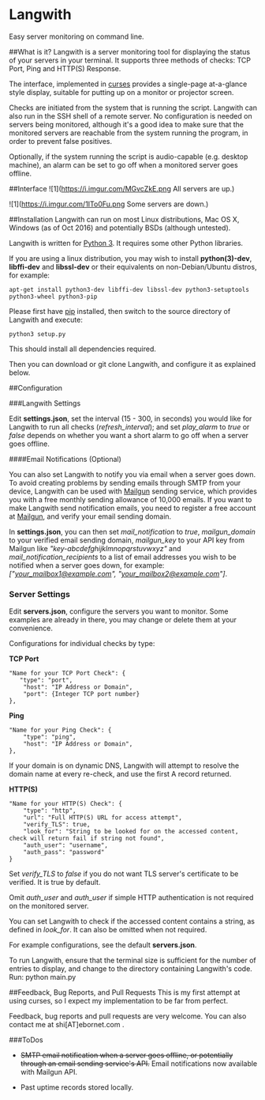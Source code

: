 # Langwith
Easy server monitoring on command line.

##What is it?
Langwith is a server monitoring tool for displaying the status of your servers in your terminal. It supports three methods of checks: TCP Port, Ping and HTTP(S) Response.

The interface, implemented in [curses](https://docs.python.org/2/library/curses.html) provides a single-page at-a-glance style display, suitable for putting up on a monitor or projector screen.

Checks are initiated from the system that is running the script. Langwith can also run in the SSH shell of a remote server. No configuration is needed on servers being monitored, although it's a good idea to make sure that the monitored servers are reachable from the system running the program, in order to prevent false positives.

Optionally, if the system running the script is audio-capable (e.g. desktop machine), an alarm can be set to go off when a monitored server goes offline.

##Interface
![1](https://i.imgur.com/MGvcZkE.png All servers are up.)

![1](https://i.imgur.com/1ITo0Fu.png Some servers are down.)

##Installation
Langwith can run on most Linux distributions, Mac OS X, Windows (as of Oct 2016) and potentially BSDs (although untested).

Langwith is written for [Python 3](https://www.python.org/downloads/). It requires some other Python libraries.

If you are using a linux distribution, you may wish to install **python(3)-dev**, **libffi-dev** and **libssl-dev** or their equivalents on non-Debian/Ubuntu distros, for example:

    apt-get install python3-dev libffi-dev libssl-dev python3-setuptools python3-wheel python3-pip

Please first have [pip](https://pip.pypa.io/en/stable/installing/) installed, then switch to the source directory of Langwith and execute:

    python3 setup.py

This should install all dependencies required.

Then you can download or git clone Langwith, and configure it as explained below.

##Configuration

###Langwith Settings

Edit **settings.json**, set the interval (15 - 300, in seconds) you would like for Langwith to run all checks (*refresh_interval*); and set *play_alarm* to *true* or *false* depends on whether you want a short alarm to go off when a server goes offline.

####Email Notifications (Optional)

You can also set Langwith to notify you via email when a server goes down. To avoid creating problems by sending emails through SMTP from your device, Langwith can be used with [Mailgun](https://mailgun.com) sending service, which provides you with a free monthly sending allowance of 10,000 emails. If you want to make Langwith send notification emails, you need to register a free account at [Mailgun](https://mailgun.com), and verify your email sending domain. 

In **settings.json**, you can then set *mail_notification* to *true*, *mailgun_domain* to your verified email sending domain, *mailgun_key* to your API key from Mailgun like *"key-abcdefghijklmnopqrstuvwxyz"* and *mail_notification_recipients* to a list of email addresses you wish to be notified when a server goes down, for example: *["your_mailbox1@example.com", "your_mailbox2@example.com"]*.

### Server Settings

Edit **servers.json**, configure the servers you want to monitor. Some examples are already in there, you may change or delete them at your convenience.

Configurations for individual checks by type:

**TCP Port**

    "Name for your TCP Port Check": {
       "type": "port",
        "host": "IP Address or Domain",
        "port": {Integer TCP port number}
    },

**Ping**

    "Name for your Ping Check": {
        "type": "ping",
        "host": "IP Address or Domain",
    },

If your domain is on dynamic DNS, Langwith will attempt to resolve the domain name at every re-check, and use the first A record returned.

**HTTP(S)**

    "Name for your HTTP(S) Check": {
        "type": "http",
        "url": "Full HTTP(S) URL for access attempt",
        "verify_TLS": true,
        "look_for": "String to be looked for on the accessed content, check will return fail if string not found",
        "auth_user": "username",
        "auth_pass": "password"
    }

Set *verify_TLS* to *false* if you do not want TLS server's certificate to be verified. It is true by default.

Omit *auth_user* and *auth_user* if simple HTTP authentication is not required on the monitored server.

You can set Langwith to check if the accessed content contains a string, as defined in *look_for*. It can also be omitted when not required.

For example configurations, see the default **servers.json**.

To run Langwith, ensure that the terminal size is sufficient for the number of entries to display, and change to the directory containing Langwith's code. Run:
    python main.py


##Feedback, Bug Reports, and Pull Requests
This is my first attempt at using curses, so I expect my implementation to be far from perfect.

Feedback, bug reports and pull requests are very welcome.
You can also contact me at shi[AT]ebornet.com .

###ToDos

- ~~SMTP email notification when a server goes offline, or potentially through an email sending service's API.~~ Email notifications now available with Mailgun API.

- Past uptime records stored locally.

